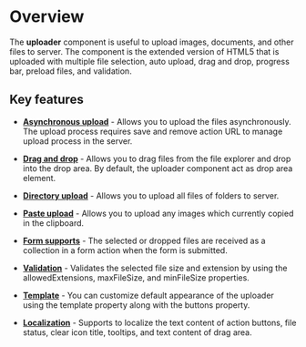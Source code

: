 # Overview

The **uploader** component is useful to upload images, documents, and other files to server.
The component is the extended version of HTML5 that is uploaded with multiple file selection, auto upload,
drag and drop, progress bar, preload files, and validation.

## Key features

* **[Asynchronous upload](./async)** - Allows you to upload the files asynchronously.
The upload process requires save and remove action URL to manage upload process in the server.

* **[Drag and drop](./file-source/#drag-and-drop)** - Allows you to drag files from the file explorer and drop into the drop area.
By default, the uploader component act as drop area element.

* **[Directory upload](./file-source/#directory-upload)** - Allows you to upload all files of folders to server.

* **[Paste upload](./file-source/#paste-to-upload)** - Allows you to upload any images which currently copied in the clipboard.

* **[Form supports](./form-support/)** - The selected or dropped files are received as a collection in a
form action when the form is submitted.

* **[Validation](./validation/)** - Validates the selected file size and extension by using the
allowedExtensions, maxFileSize, and minFileSize properties.

* **[Template](./template/)** - You can customize default appearance of the uploader using the template
property along with the buttons property.

* **[Localization](./localization/)** - Supports to localize the text content of action buttons, file status,
clear icon title, tooltips, and text content of drag area.